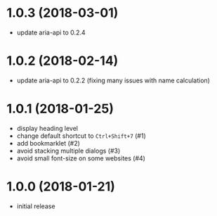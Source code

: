 # 1.0.3 (2018-03-01)

-   update aria-api to 0.2.4


# 1.0.2 (2018-02-14)

-   update aria-api to 0.2.2 (fixing many issues with name calculation)


# 1.0.1 (2018-01-25)

-   display heading level
-   change default shortcut to `Ctrl+Shift+7` (#1)
-   add bookmarklet (#2)
-   avoid stacking multiple dialogs (#3)
-   avoid small font-size on some websites (#4)


# 1.0.0 (2018-01-21)

-   initial release
